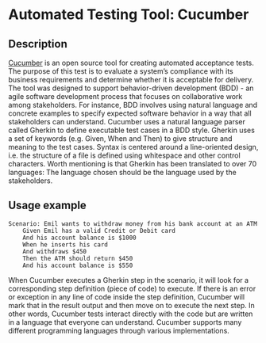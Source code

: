 # Automated Testing Tool: Cucumber
## Description 
[Cucumber](https://cucumber.io/) is an open source tool for creating automated acceptance tests. The purpose of this test is to evaluate a system’s compliance with its business requirements and determine whether it is acceptable for delivery. The tool was designed to support behavior-driven development (BDD) - an agile software development process that focuses on collaborative work among stakeholders. For instance, BDD involves using natural language and concrete examples to specify expected software behavior in a way that all stakeholders can understand. Cucumber uses a natural language parser called Gherkin to define executable test cases in a BDD style. Gherkin uses a set of keywords (e.g. Given, When and Then) to give structure and meaning to the test cases. Syntax is centered around a line-oriented design, i.e. the structure of a file is defined using whitespace and other control characters. Worth mentioning is that Gherkin has been translated to over 70 languages: The language chosen should be the language used by the stakeholders. 

## Usage example
```
Scenario: Emil wants to withdraw money from his bank account at an ATM
    Given Emil has a valid Credit or Debit card
    And his account balance is $1000
    When he inserts his card
    And withdraws $450
    Then the ATM should return $450
    And his account balance is $550
```
When Cucumber executes a Gherkin step in the scenario, it will look for a corresponding step definition (piece of code) to execute. If there is an error or exception in any line of code inside the step definition, Cucumber will mark that in the result output and then move on to execute the next step. In other words, Cucumber tests interact directly with the code but are written in a language that everyone can understand. 
Cucumber supports many different programming languages through various implementations. 
